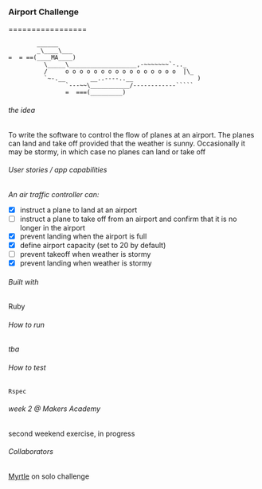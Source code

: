 ### Airport Challenge
=================

```
        ______
        _\____\___
=  = ==(____MA____)
          \_____\___________________,-~~~~~~~`-.._
          /     o o o o o o o o o o o o o o o o  |\_
          `~-.__       __..----..__                  )
                `---~~\___________/------------`````
                =  ===(_________)

```
###### the idea
To write the software to control the flow of planes at an airport. The planes can land and take off provided that the weather is sunny. Occasionally it may be stormy, in which case no planes can land or take off

###### User stories / app capabilities
_An air traffic controller can:_ <br>
- [x] instruct a plane to land at an airport
- [ ] instruct a plane to take off from an airport and confirm that it is no longer in the airport
- [x] prevent landing when the airport is full 
- [x] define airport capacity (set to 20 by default)
- [ ] prevent takeoff when weather is stormy 
- [x] prevent landing when weather is stormy 

###### Built with

Ruby

###### How to run
_tba_

###### How to test

`Rspec`

###### week 2 @ Makers Academy
second weekend exercise, in progress

###### Collaborators
[Myrtle](https://github.com/Mrtly) on solo challenge 
